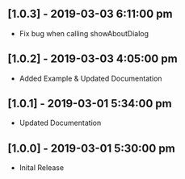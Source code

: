 ## [1.0.3] - 2019-03-03 6:11:00 pm

* Fix bug when calling showAboutDialog

## [1.0.2] - 2019-03-03 4:05:00 pm

* Added Example & Updated Documentation

## [1.0.1] - 2019-03-01 5:34:00 pm

* Updated Documentation

## [1.0.0] - 2019-03-01 5:30:00 pm

* Inital Release
